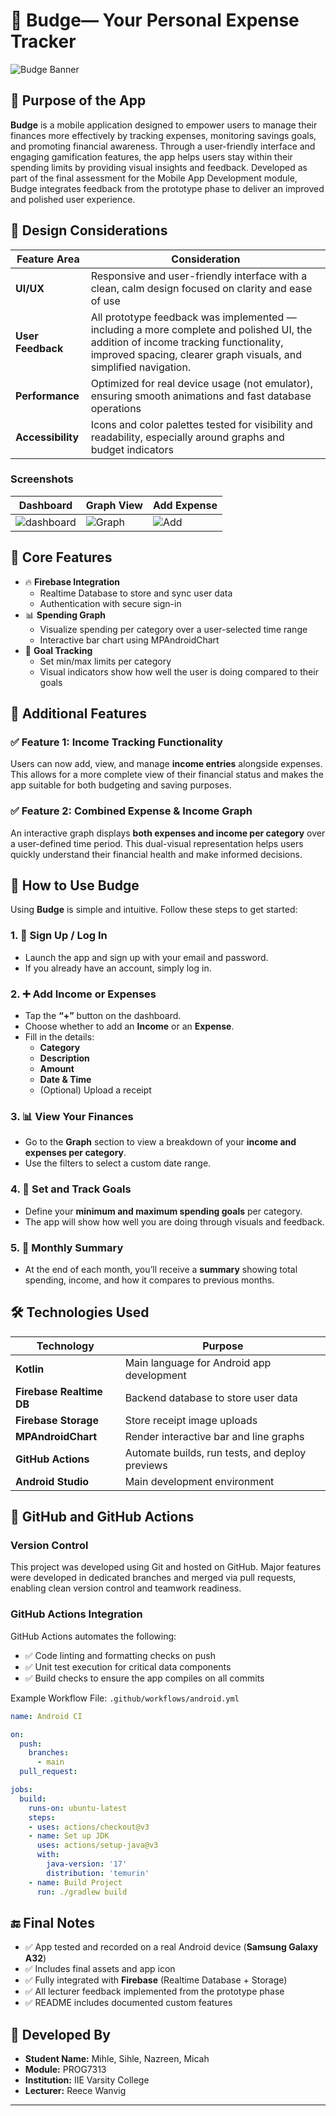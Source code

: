 # 💸 Budge— Your Personal Expense Tracker

![Budge Banner](https://github.com/user-attachments/assets/fb43b97d-04bc-4893-b62f-2e8974c43812)


## 📱 Purpose of the App

**Budge** is a mobile application designed to empower users to manage their finances more effectively by tracking expenses, monitoring savings goals, and promoting financial awareness. Through a user-friendly interface and engaging gamification features, the app helps users stay within their spending limits by providing visual insights and feedback. Developed as part of the final assessment for the Mobile App Development module, Budge integrates feedback from the prototype phase to deliver an improved and polished user experience.

## 🎨 Design Considerations

| Feature Area | Consideration |
|--------------|----------------|
| **UI/UX** | Responsive and user-friendly interface with a clean, calm design focused on clarity and ease of use |
| **User Feedback** | All prototype feedback was implemented — including a more complete and polished UI, the addition of income tracking functionality, improved spacing, clearer graph visuals, and simplified navigation. |
| **Performance** | Optimized for real device usage (not emulator), ensuring smooth animations and fast database operations |
| **Accessibility** | Icons and color palettes tested for visibility and readability, especially around graphs and budget indicators |

### Screenshots

| Dashboard | Graph View | Add Expense |
|----------|------------|-------------|
| ![dashboard](https://github.com/user-attachments/assets/67cbaf37-594f-4c3a-9e56-b72951a7deee) | ![Graph](https://github.com/user-attachments/assets/9fcb7ad7-251d-49be-84bc-57e0508765a4) | ![Add](https://github.com/user-attachments/assets/1020994c-b98c-451d-9848-be4941ca1f78) |

## 🧠 Core Features

- 🔥 **Firebase Integration**
  - Realtime Database to store and sync user data
  - Authentication with secure sign-in
- 📊 **Spending Graph**
  - Visualize spending per category over a user-selected time range
  - Interactive bar chart using MPAndroidChart
- 🎯 **Goal Tracking**
  - Set min/max limits per category
  - Visual indicators show how well the user is doing compared to their goals

## 🚀 Additional Features

### ✅ Feature 1: Income Tracking Functionality  
Users can now add, view, and manage **income entries** alongside expenses. This allows for a more complete view of their financial status and makes the app suitable for both budgeting and saving purposes.

### ✅ Feature 2: Combined Expense & Income Graph  
An interactive graph displays **both expenses and income per category** over a user-defined time period. This dual-visual representation helps users quickly understand their financial health and make informed decisions.

## 📲 How to Use Budge

Using **Budge** is simple and intuitive. Follow these steps to get started:

### 1. 🔐 Sign Up / Log In
- Launch the app and sign up with your email and password.
- If you already have an account, simply log in.

### 2. ➕ Add Income or Expenses
- Tap the **“+”** button on the dashboard.
- Choose whether to add an **Income** or an **Expense**.
- Fill in the details:
  - **Category**
  - **Description**
  - **Amount**
  - **Date & Time**
  - (Optional) Upload a receipt

### 3. 📊 View Your Finances
- Go to the **Graph** section to view a breakdown of your **income and expenses per category**.
- Use the filters to select a custom date range.

### 4. 🎯 Set and Track Goals
- Define your **minimum and maximum spending goals** per category.
- The app will show how well you are doing through visuals and feedback.

### 5. 📅 Monthly Summary
- At the end of each month, you’ll receive a **summary** showing total spending, income, and how it compares to previous months.

## 🛠️ Technologies Used

| Technology | Purpose |
|------------|---------|
| **Kotlin** | Main language for Android app development |
| **Firebase Realtime DB** | Backend database to store user data |
| **Firebase Storage** | Store receipt image uploads |
| **MPAndroidChart** | Render interactive bar and line graphs |
| **GitHub Actions** | Automate builds, run tests, and deploy previews |
| **Android Studio** | Main development environment |


## 🔧 GitHub and GitHub Actions

### Version Control

This project was developed using Git and hosted on GitHub. Major features were developed in dedicated branches and merged via pull requests, enabling clean version control and teamwork readiness.

### GitHub Actions Integration

GitHub Actions automates the following:
- ✅ Code linting and formatting checks on push
- ✅ Unit test execution for critical data components
- ✅ Build checks to ensure the app compiles on all commits

Example Workflow File: `.github/workflows/android.yml`
```yaml
name: Android CI

on:
  push:
    branches:
      - main
  pull_request:

jobs:
  build:
    runs-on: ubuntu-latest
    steps:
    - uses: actions/checkout@v3
    - name: Set up JDK
      uses: actions/setup-java@v3
      with:
        java-version: '17'
        distribution: 'temurin'
    - name: Build Project
      run: ./gradlew build
```

## 🔚 Final Notes

- ✅ App tested and recorded on a real Android device (**Samsung Galaxy A32**)
- ✅ Includes final assets and app icon
- ✅ Fully integrated with **Firebase** (Realtime Database + Storage)
- ✅ All lecturer feedback implemented from the prototype phase
- ✅ README includes documented custom features

## 👤 Developed By

- **Student Name:** Mihle, Sihle, Nazreen, Micah
- **Module:** PROG7313
- **Institution:** IIE Varsity College
- **Lecturer:** Reece Wanvig
---


